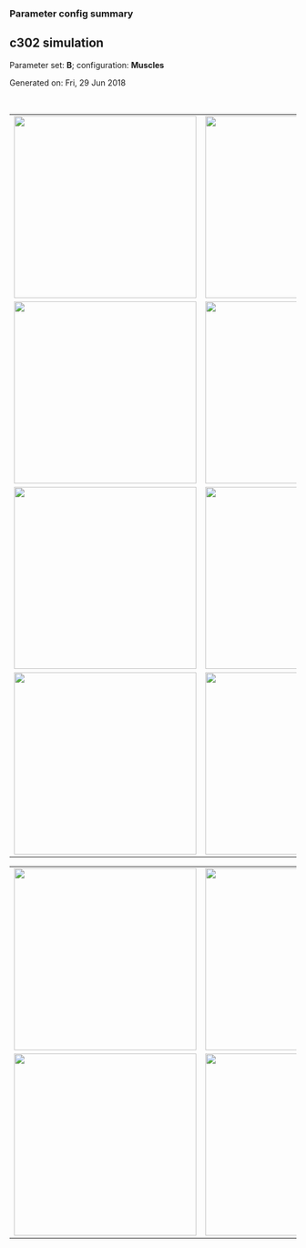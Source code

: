 ### Parameter config summary 
<h2>c302 simulation</h2>
<p>Parameter set: <b>B</b>; configuration: <b>Muscles</b></p>
<p>Generated on: Fri, 29 Jun 2018</p><br/>
<table>

<tr>
  <td><a href="images/neurons_B_Muscles.png"><img alt=" " src="images/neurons_B_Muscles.png" height="320"/></a></td>
  <td><a href="images/traces_neuron_Muscles_B.png"><img alt=" " src="images/traces_neuron_Muscles_B.png" height="320"/></a></td>
</tr>

<tr>
  <td><a href="images/neuron_activity_B_Muscles.png"><img alt=" " src="images/neuron_activity_B_Muscles.png" height="320"/></a></td>
  <td><a href="images/traces_neuron_activity_Muscles_B.png"><img alt=" " src="images/traces_neuron_activity_Muscles_B.png" height="320"/></a></td>
</tr>

<tr>
  <td><a href="images/muscles_B_Muscles.png"><img alt=" " src="images/muscles_B_Muscles.png" height="320"/></a></td>
  <td><a href="images/traces_muscles_Muscles_B.png"><img alt=" " src="images/traces_muscles_Muscles_B.png" height="320"/></a></td>
</tr>

<tr>
  <td><a href="images/muscle_activity_B_Muscles.png"><img alt=" " src="images/muscle_activity_B_Muscles.png" height="320"/></a></td>
  <td><a href="images/traces_muscles_activity_Muscles_B.png"><img alt=" " src="images/traces_muscles_activity_Muscles_B.png" height="320"/></a></td>
</tr>
</table>
<table>

<tr><td><a href="images/c302_B_Muscles_exc_to_neurons.png"><img alt=" " src="images/c302_B_Muscles_exc_to_neurons.png" height="320"/></a></td>

  <td><a href="images/c302_B_Muscles_inh_to_neurons.png"><img alt=" " src="images/c302_B_Muscles_inh_to_neurons.png" height="320"/></a></td>

  <td><a href="images/c302_B_Muscles_elec_neurons_neurons.png"><img alt=" " src="images/c302_B_Muscles_elec_neurons_neurons.png" height="320"/></a></td></tr>

<tr><td><a href="images/c302_B_Muscles_exc_to_muscles.png"><img alt=" " src="images/c302_B_Muscles_exc_to_muscles.png" height="320"/></a></td>

  <td><a href="images/c302_B_Muscles_inh_to_muscles.png"><img alt=" " src="images/c302_B_Muscles_inh_to_muscles.png" height="320"/></a></td></tr>
</table>
